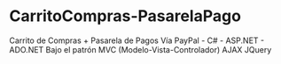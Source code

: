 # CarritoCompras-PasarelaPago
Carrito de Compras + Pasarela de Pagos Vía PayPal - C# - ASP.NET - ADO.NET Bajo el patrón MVC (Modelo-Vista-Controlador) AJAX JQuery
